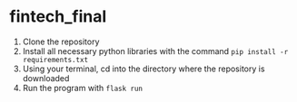 # fintech_final

1. Clone the repository
2. Install all necessary python libraries with the command `pip install -r requirements.txt`
3. Using your terminal, cd into the directory where the repository is downloaded
4. Run the program with `flask run`

